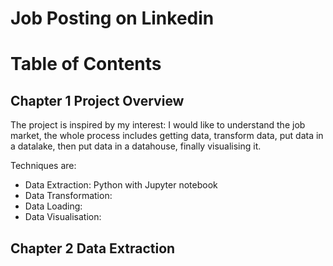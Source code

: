 # Job Posting on Linkedin

# Table of Contents

## Chapter 1 Project Overview

The project is inspired by my interest: I would like to understand the job market, the whole process includes getting data, transform data, put data in a datalake, then put data in a datahouse, finally visualising it.

Techniques are:
 - Data Extraction: Python with Jupyter notebook
 - Data Transformation:
 - Data Loading:
 - Data Visualisation:

 ## Chapter 2 Data Extraction
